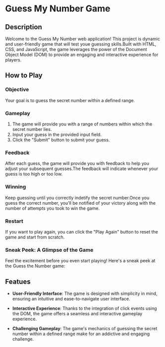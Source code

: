 # Guess My Number Game

## Description

Welcome to the Guess My Number web application! This project is dynamic and user-friendly game that will test youe guessing skills.Built with HTML, CSS, and JavaScript, the game leverages the power of the Document Object Model (DOM) to provide an engaging and interactive experience for players.

## How to Play

### Objective

Your goal is to guess the secret number within a defined range.

### Gameplay

1. The game will provide you with a range of numbers within which the secret number lies.
2. Input your guess in the provided input field.
3. Click the "Submit" button to submit your guess.

### Feedback

After each guess, the game will provide you with feedback to help you adjust your subsequent guesses.The feedback will indicate whenever your guess is too high or too low.

### Winning

Keep guessing until you correctly indetify the secret number.Once you guess the correct number, you'll be notified of your victory along with the number of attempts you took to win the game.

### Restart

If you want to play again, you can click the "Play Again" button to reset the game and start from scratch.

### Sneak Peek: A Glimpse of the Game

Feel the excitement before you even start playing! Here's a sneak peek at the Guess the Number game:


## Featues

- **User-Friendly Interface**: The game is designed with simplicity in mind, ensuring an intuitive and ease-to-navigate user interface.

- **Interactive Experience**: Thanks to the integration of click events using the DOM, the game offers a seamless and interactive gameplay experience.

- **Challenging Gameplay**: The game's mechanics of guessing the secret number within a defined range make for an addictive and engaging challenge.
